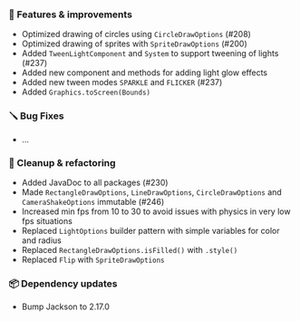 ### 🚀 Features & improvements

- Optimized drawing of circles using `CircleDrawOptions` (#208)
- Optimized drawing of sprites with `SpriteDrawOptions` (#200)
- Added `TweenLightComponent` and `System` to support tweening of lights (#237)
- Added new component and methods for adding light glow effects
- Added new tween modes `SPARKLE` and `FLICKER` (#237)
- Added `Graphics.toScreen(Bounds)`

### 🪛 Bug Fixes

- ...

### 🧽 Cleanup & refactoring

- Added JavaDoc to all packages (#230)
- Made `RectangleDrawOptions`, `LineDrawOptions`, `CircleDrawOptions` and `CameraShakeOptions` immutable (#246)
- Increased min fps from 10 to 30 to avoid issues with physics in very low fps situations
- Replaced `LightOptions` builder pattern with simple variables for color and radius
- Replaced `RectangleDrawOptions.isFilled()` with `.style()`
- Replaced `Flip` with `SpriteDrawOptions`

### 📦 Dependency updates

- Bump Jackson to 2.17.0